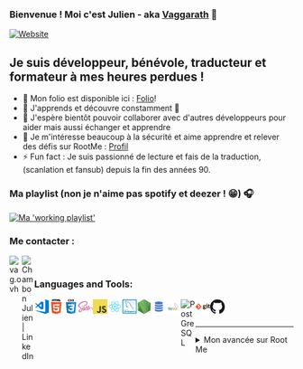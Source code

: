### Bienvenue ! Moi c'est Julien - aka [Vaggarath][website] 👋

[![Website](https://img.shields.io/website?label=codeSTACKr.com&style=for-the-badge&url=https%3A%2F%2Fcodestackr.com)](http://www.vag.ovh)

## Je suis développeur, bénévole, traducteur et formateur à mes heures perdues !

- 🔭 Mon folio est disponible ici : [Folio][website]!
- 🌱 J'apprends et découvre constamment 🤣
- 👯 J'espère bientôt pouvoir collaborer avec d'autres développeurs pour aider mais aussi échanger et apprendre
- 🥅 Je m'intéresse beaucoup à la sécurité et aime apprendre et relever des défis sur RootMe : [Profil][rootme]
- ⚡ Fun fact : Je suis passionné de lecture et fais de la traduction, (scanlation et fansub) depuis la fin des années 90.

### Ma playlist (non je n'aime pas spotify et deezer ! 😁) 🎧

[<img align="center" src="https://i.pinimg.com/originals/09/f4/72/09f4726125ab5fa8cbcf754b9ba07e7c.jpg" alt="Ma 'working playlist'" width="125" />](https://www.youtube.com/playlist?list=PLFu3l5FLx51NvxRAo9w9YpUXkp2tyfl0a)

### Me contacter :

[<img align="left" alt="vag.ovh" width="22px" src="https://img1.pnghut.com/25/13/3/T4BV13e4qP/direct-download-link-logo-bitmap-icon-design-hyperlink.jpg" />][website]
[<img align="left" alt="Chambon Julien | LinkedIn" width="22px" src="https://cdn.jsdelivr.net/npm/simple-icons@v3/icons/linkedin.svg" />][linkedin]

<br />

### Languages and Tools:

[<img align="left" alt="Visual Studio Code" width="26px" src="https://raw.githubusercontent.com/github/explore/80688e429a7d4ef2fca1e82350fe8e3517d3494d/topics/visual-studio-code/visual-studio-code.png" />][website]
[<img align="left" alt="HTML5" width="26px" src="https://raw.githubusercontent.com/github/explore/80688e429a7d4ef2fca1e82350fe8e3517d3494d/topics/html/html.png" />][website]
[<img align="left" alt="CSS3" width="26px" src="https://raw.githubusercontent.com/github/explore/80688e429a7d4ef2fca1e82350fe8e3517d3494d/topics/css/css.png" />][website]
[<img align="left" alt="Sass" width="26px" src="https://raw.githubusercontent.com/github/explore/80688e429a7d4ef2fca1e82350fe8e3517d3494d/topics/sass/sass.png" />][website]
[<img align="left" alt="JavaScript" width="26px" src="https://raw.githubusercontent.com/github/explore/80688e429a7d4ef2fca1e82350fe8e3517d3494d/topics/javascript/javascript.png" />][website]
[<img align="left" alt="React" width="26px" src="https://raw.githubusercontent.com/github/explore/80688e429a7d4ef2fca1e82350fe8e3517d3494d/topics/react/react.png" />][website]
[<img align="left" alt="MySQL Workbench" width="26px" src="https://raw.githubusercontent.com/linuxserver/docker-templates/master/linuxserver.io/img/mysql-workbench-icon.png" />][website]
[<img align="left" alt="Node.js" width="26px" src="https://raw.githubusercontent.com/github/explore/80688e429a7d4ef2fca1e82350fe8e3517d3494d/topics/nodejs/nodejs.png" />][website]
[<img align="left" alt="SQL" width="26px" src="https://raw.githubusercontent.com/github/explore/80688e429a7d4ef2fca1e82350fe8e3517d3494d/topics/sql/sql.png" />][website]
[<img align="left" alt="MySQL" width="26px" src="https://raw.githubusercontent.com/github/explore/80688e429a7d4ef2fca1e82350fe8e3517d3494d/topics/mysql/mysql.png" />][website]
[<img align="left" alt="PostGreSQL" width="26px" src="https://w7.pngwing.com/pngs/559/367/png-transparent-postgresql-object-relational-database-oracle-database-freebsd-icon-text-logo-head.png" />][website]
[<img align="left" alt="Git" width="26px" src="https://raw.githubusercontent.com/github/explore/80688e429a7d4ef2fca1e82350fe8e3517d3494d/topics/git/git.png" />][website]
[<img align="left" alt="GitHub" width="26px" src="https://raw.githubusercontent.com/github/explore/78df643247d429f6cc873026c0622819ad797942/topics/github/github.png" />][website]


<br />
<br />


---

<details>
    <summary>Mon avancée sur Root Me</summary>
    [<img align="center" alt="rootme" src="./root.png" />](rootme)
</details>





[website]: https://www.vag.ovh
[linkedin]: https://www.linkedin.com/in/julien-chambon-957b77168/
[rootme]: https://www.root-me.org/vaggarath